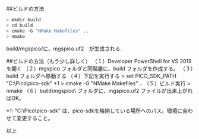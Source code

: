 ##ビルドの方法

```sh
> mkdir build
> cd build
> cmake -G "NMake Makefiles" ..
> nmake
```
build/mgspico/に、mgspico.uf2　が生成される.

##ビルドの方法（もう少し詳しく）
（１）Developer PowerShell for VS 2019 を開く
（２）mgspico フォルダと同階層に、build フォルダを作成する。
（３）build フォルダへ移動する
（４）下記を実行する
	> set PICO_SDK_PATH "C:\Pico\pico-sdk"	*1
	> cmake -G "NMake Makefiles" ..
（５）ビルド実行
	> nmake
（６）build\mgspico\ フォルダに、mgspico.uf2 ファイルが出来上がればOK。


*1: "C:\Pico\pico-sdk" は、pico-sdkを格納している場所へのパス。環境に合わせて変更すること。


以上

